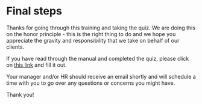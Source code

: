 # Final steps

Thanks for going through this training and taking the quiz. We are doing this on the honor principle - this is the right thing to do and we hope you appreciate the gravity and responsibility that we take on behalf of our clients.


If you have read through the manual and completed the quiz, please click on [this link](https://docs.google.com/a/catalyze.io/forms/d/1QLzt97LNCSOdOSQxjoVZS9x8uCDYgCbzihT-3OtdNsU/viewform) and fill it out. 

Your manager and/or HR should receive an email shortly and will schedule a time with you to go over any questions or concerns you might have.

Thank you!
